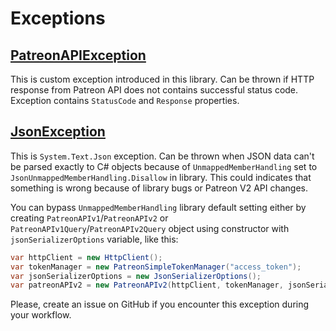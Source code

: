 # Exceptions

## [PatreonAPIException](../IVAXOR.PatreonNET/Exceptions/PatreonAPIException.cs)
This is custom exception introduced in this library. 
Can be thrown if HTTP response from Patreon API does not contains successful status code.
Exception contains `StatusCode` and `Response` properties.

## [JsonException](https://learn.microsoft.com/dotnet/api/system.text.json.jsonexception)
This is `System.Text.Json` exception.
Can be thrown when JSON data can't be parsed exactly to C# objects because of `UnmappedMemberHandling` set to `JsonUnmappedMemberHandling.Disallow` in library.
This could indicates that something is wrong because of library bugs or Patreon V2 API changes.

You can bypass `UnmappedMemberHandling` library default setting either by creating `PatreonAPIv1`/`PatreonAPIv2` or `PatreonAPIv1Query`/`PatreonAPIv2Query` object using constructor with `jsonSerializerOptions` variable, like this:
```csharp
var httpClient = new HttpClient();
var tokenManager = new PatreonSimpleTokenManager("access_token");
var jsonSerializerOptions = new JsonSerializerOptions();
var patreonAPIv2 = new PatreonAPIv2(httpClient, tokenManager, jsonSerializerOptions);
```

Please, create an issue on GitHub if you encounter this exception during your workflow.